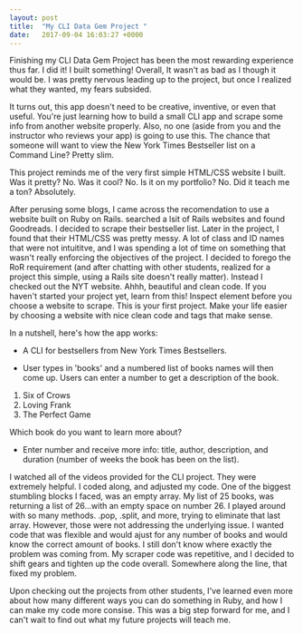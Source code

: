 ```yaml
---
layout: post
title:  "My CLI Data Gem Project "
date:   2017-09-04 16:03:27 +0000
---
```



Finishing my CLI Data Gem Project has been the most rewarding experience thus far. I did it! I built something! Overall, It wasn't as bad as I though it would be. I was pretty nervous leading up to the project, but once I realized what they wanted, my fears subsided.

It turns out, this app doesn't need to be creative, inventive, or even that useful. You're just learning how to build a small CLI app and scrape some info from another website properly. Also, no one (aside from you and the instructor who reviews your app) is going to use this. The chance that someone will want to view the New York Times Bestseller list on a Command Line? Pretty slim. 

This project reminds me of the very first simple HTML/CSS website I built. Was it pretty? No. Was it cool? No. Is it on my portfolio? No. Did it teach me a ton? Absolutely. 

After perusing some blogs, I came across the recomendation to use a website built on Ruby on Rails.  searched a lsit of Rails websites and found Goodreads. I decided to scrape their bestseller list. Later in the project, I found that their HTML/CSS was pretty messy. A lot of class and ID names that were not intuititve, and I was spending a lot of time on something that wasn't really enforcing the objectives of the project. I decided to forego the RoR requirement (and after chatting with other students, realized for a project this simple, using a Rails site doesn't really matter). Instead I checked out the NYT website. Ahhh, beautiful and clean code. If you haven't started your project yet, learn from this! Inspect element before you choose a website to scrape. This is your first project. Make your life easier by choosing a website with nice clean code and tags that make sense.  

In a nutshell, here's how the app works:

- A CLI for bestsellers from New York Times Bestsellers.

- User types in 'books' and a numbered list of books names will then come up. Users can enter a number to get a description of the book. 
 1. Six of Crows 
 2. Loving Frank
 3. The Perfect Game 

Which book do you want to learn more about?
- Enter number and receive more info: title, author, description, and duration (number of weeks the book has been on the list).

I watched all of the videos provided for the CLI project. They were extremely helpful. I coded along, and adjusted my code. One of the biggest stumbling blocks I faced, was an empty array. My list of 25 books, was returning a list of 26...with an empty space on number 26. I played around with so many methods. .pop, .split, and more, trying to eliminate that last array. However, those were not addressing the underlying issue. I wanted code that was flexible and would ajust for any number of books and would know the correct amount of books. I still don't know where exactly the problem was coming from. My scraper code was repetitive, and I decided to shift gears and tighten up the code overall. Somewhere along the line, that fixed my problem. 

Upon checking out the projects from other students, I've learned even more about how many different ways you can do something in Ruby, and how I can make my code more consise. This was a big step forward for me, and I can't wait to find out what my future projects will teach me. 





